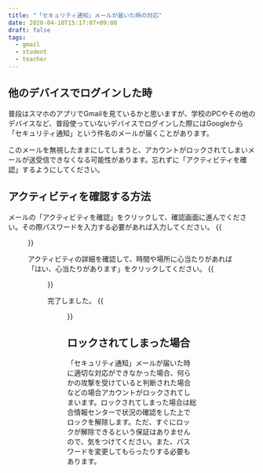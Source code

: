 ```yaml
---
title: "「セキュリティ通知」メールが届いた時の対応"
date: 2020-04-10T15:17:07+09:00
draft: false
tags: 
  - gmail
  - student
  - teacher
---
```


## 他のデバイスでログインした時
普段はスマホのアプリでGmailを見ているかと思いますが、学校のPCやその他のデバイスなど、普段使っていないデバイスでログインした際にはGoogleから「セキュリティ通知」という件名のメールが届くことがあります。


このメールを無視したままにしてしまうと、アカウントがロックされてしまいメールが送受信できなくなる可能性があります。忘れずに「アクティビティを確認」するようにしてください。


## アクティビティを確認する方法
メールの「アクティビティを確認」をクリックして、確認画面に進んでください。その際パスワードを入力する必要があれば入力してください。
{{<figure src="1.png" title="Googleから届くメール" class="center" width="250">}}


アクティビティの詳細を確認して、時間や場所に心当たりがあれば「はい、心当たりがあります」をクリックしてください。
{{<figure src="2.png" title="メール文面の例" class="center" width="250">}}


完了しました。
{{<figure src="3.png" title="メール文面の例" class="center" width="250">}}

## ロックされてしまった場合
「セキュリティ通知」メールが届いた時に適切な対応ができなかった場合、何らかの攻撃を受けていると判断された場合などの場合アカウントがロックされてしまいます。ロックされてしまった場合は総合情報センターで状況の確認をした上でロックを解除します。ただ、すぐにロックが解除できるという保証はありませんので、気をつけてください。また、パスワードを変更してもらったりする必要もあります。